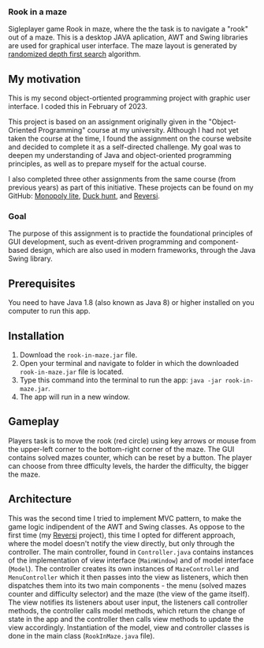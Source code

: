 ### Rook in a maze

Sigleplayer game Rook in maze, where the the task is to navigate a "rook" out of a maze. This is a desktop JAVA aplication, AWT and Swing libraries are used for graphical user interface.
The maze layout is generated by [randomized depth first search](https://www.baeldung.com/cs/maze-generation#dfs-maze) algorithm.

## My motivation
This is my second object-ortiented programming project with graphic user interface. I coded this in February of 2023.

This project is based on an assignment originally given in the "Object-Oriented Programming" course at my university.
Although I had not yet taken the course at the time, I found the assignment on the course website and decided to complete it as a self-directed challenge.
My goal was to deepen my understanding of Java and object-oriented programming principles, as well as to prepare myself for the actual course.

I also completed three other assignments from the same course (from previous years) as part of this initiative. 
These projects can be found on my GitHub: [Monopoly lite](https://github.com/amj-j/monopoly-lite-java), [Duck hunt](https://github.com/amj-j/duck-hunt-java), and [Reversi](https://github.com/amj-j/reversi-java).

### Goal
The purpose of this assignment is to practide the foundational principles of GUI development, such as event-driven programming and component-based design, which are also used in modern frameworks, through the Java Swing library.

## Prerequisites
You need to have Java 1.8 (also known as Java 8) or higher installed on you computer to run this app.

## Installation
1. Download the ```rook-in-maze.jar``` file.
2. Open your terminal and navigate to folder in which the downloaded ```rook-in-maze.jar``` file is located.
3. Type this command into the terminal to run the app: ```java -jar rook-in-maze.jar```.
4. The app will run in a new window.

## Gameplay
Players task is to move the rook (red circle) using key arrows or mouse from the upper-left corner to the bottom-right corner of the maze. The GUI contains solved mazes counter, which can be reset by a button. The player can choose from three dfficulty levels, the harder the difficulty, the bigger the maze.

## Architecture
This was the second time I tried to implement MVC pattern, to make the game logic indipendent of the AWT and Swing classes. As oppose to the first time (my [Reversi](https://github.com/amj-j/reversi-java) project), this time I opted for different approach, where the model doesn't notify the view directly, but only through the controller. The main controller, found in ```Controller.java``` contains instances of the implementation of view interface (```MainWindow```) and of model interface (```Model```). The controller creates its own instances of ```MazeController``` and ```MenuController``` which it then passes into the view as listeners, which then dispatches them into its two main components - the menu (solved mazes counter and difficulty selector) and the maze (the view of the game itself). The view notifies its listeners about user input, the listeners call controller methods, the controller calls model methods, which return the change of state in the app and the controller then calls view methods to update the view accordingly. Instantiation of the model, view and controller classes is done in the main class (```RookInMaze.java``` file).
